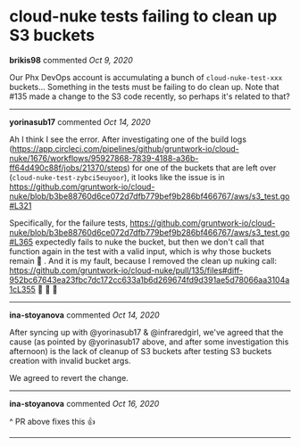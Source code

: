 # cloud-nuke tests failing to clean up S3 buckets

**brikis98** commented *Oct 9, 2020*

Our Phx DevOps account is accumulating a bunch of `cloud-nuke-test-xxx` buckets... Something in the tests must be failing to do clean up. Note that #135 made a change to the S3 code recently, so perhaps it's related to that?
<br />
***


**yorinasub17** commented *Oct 14, 2020*

Ah I think I see the error. After investigating one of the build logs (https://app.circleci.com/pipelines/github/gruntwork-io/cloud-nuke/1676/workflows/95927868-7839-4188-a36b-ff64d490c88f/jobs/21370/steps) for one of the buckets that are left over (`cloud-nuke-test-zybci5euyoor`), it looks like the issue is in https://github.com/gruntwork-io/cloud-nuke/blob/b3be88760d6ce072d7dfb779bef9b286bf466767/aws/s3_test.go#L321

Specifically, for the failure tests, https://github.com/gruntwork-io/cloud-nuke/blob/b3be88760d6ce072d7dfb779bef9b286bf466767/aws/s3_test.go#L365 expectedly fails to nuke the bucket, but then we don't call that function again in the test with a valid input, which is why those buckets remain 🤦 . And it is my fault, because I removed the clean up nuking call: https://github.com/gruntwork-io/cloud-nuke/pull/135/files#diff-952bc67643ea23fbc7dc172cc633a1b6d269674fd9d391ae5d78066aa3104a1cL355 🤦 🤦 🤦 
***

**ina-stoyanova** commented *Oct 14, 2020*

After syncing up with @yorinasub17 & @infraredgirl, we've agreed that the cause (as pointed by @yorinasub17 above, and after some investigation this afternoon) is the lack of cleanup of S3 buckets after testing S3 buckets creation with invalid bucket args. 

We agreed to revert the change. 
***

**ina-stoyanova** commented *Oct 16, 2020*

^ PR above fixes this 👍 
***

